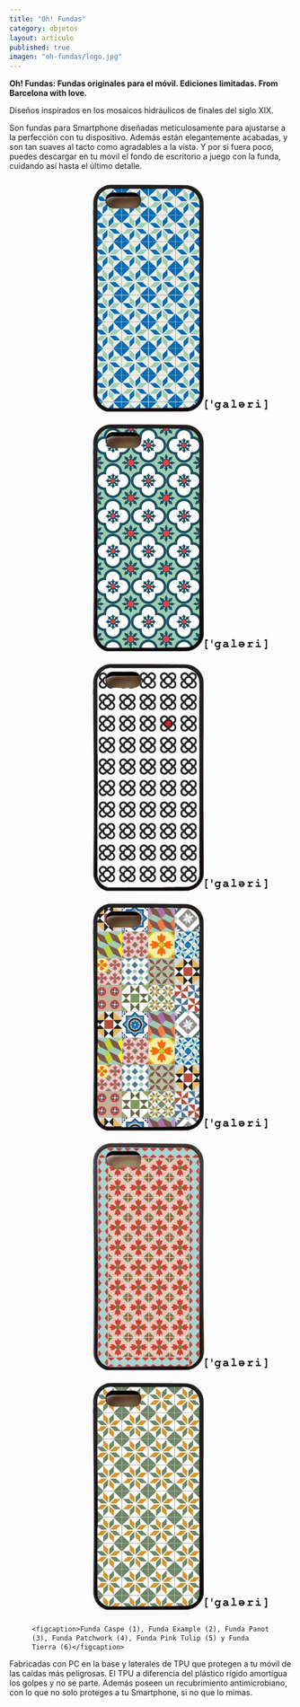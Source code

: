 ```yaml
---
title: "Oh! Fundas"
category: objetos
layout: articulo
published: true
imagen: "oh-fundas/logo.jpg"
---
```


**Oh! Fundas: Fundas originales para el móvil. Ediciones limitadas. From Barcelona with love.**

Diseños inspirados en los mosaicos hidráulicos de finales del siglo XIX.

Son fundas para Smartphone diseñadas meticulosamente para ajustarse a la perfección con tu dispositivo. Además están elegantemente acabadas, y son tan suaves al tacto como agradables a la vista. Y por si fuera poco, puedes descargar en tu movil el fondo de escritorio a juego con la funda, cuidando así hasta el último detalle.

<figure class="third">
	<img src="/images/oh-fundas/caspe.jpg" alt="image">
	<img src="/images/oh-fundas/example.jpg" alt="image">
	<img src="/images/oh-fundas/Panot.jpg" alt="image">
	<img src="/images/oh-fundas/patchwork.jpg" alt="image">
	<img src="/images/oh-fundas/pink-tulip.jpg" alt="image">
	<img src="/images/oh-fundas/tierra.jpg" alt="image">

	<figcaption>Funda Caspe (1), Funda Example (2), Funda Panot (3), Funda Patchwork (4), Funda Pink Tulip (5) y Funda Tierra (6)</figcaption>
</figure>

Fabricadas con PC en la base y laterales de TPU que protegen a tu móvil de las caídas más peligrosas. El TPU a diferencia del plástico rígido amortigua los golpes y no se parte. Además poseen un recubrimiento antimicrobiano, con lo que no solo proteges a tu Smartphone, si no que lo mimas.